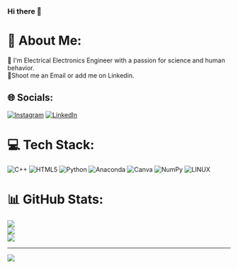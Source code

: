 ### Hi there 👋

# 💫 About Me:
🔭 I'm Electrical Electronics Engineer with a passion for science and human behavior.<br>💬Shoot me an Email or add me on Linkedin.<br>


## 🌐 Socials:
[![Instagram](https://img.shields.io/badge/Instagram-%23E4405F.svg?logo=Instagram&logoColor=white)](https://instagram.com/iremnurkurrrt) [![LinkedIn](https://img.shields.io/badge/LinkedIn-%230077B5.svg?logo=linkedin&logoColor=white)](https://www.linkedin.com/in/iremnur-kurt/) 

# 💻 Tech Stack:
![C++](https://img.shields.io/badge/c++-%2300599C.svg?style=for-the-badge&logo=c%2B%2B&logoColor=white) ![HTML5](https://img.shields.io/badge/html5-%23E34F26.svg?style=for-the-badge&logo=html5&logoColor=white) ![Python](https://img.shields.io/badge/python-3670A0?style=for-the-badge&logo=python&logoColor=ffdd54) ![Anaconda](https://img.shields.io/badge/Anaconda-%2344A833.svg?style=for-the-badge&logo=anaconda&logoColor=white) ![Canva](https://img.shields.io/badge/Canva-%2300C4CC.svg?style=for-the-badge&logo=Canva&logoColor=white) ![NumPy](https://img.shields.io/badge/numpy-%23013243.svg?style=for-the-badge&logo=numpy&logoColor=white) ![LINUX](https://img.shields.io/badge/Linux-FCC624?style=for-the-badge&logo=linux&logoColor=black)
# 📊 GitHub Stats:
![](https://github-readme-stats.vercel.app/api?username=iremnurkurt&theme=midnight-purple&hide_border=false&include_all_commits=true&count_private=true)<br/>
![](https://github-readme-streak-stats.herokuapp.com/?user=iremnurkurt&theme=midnight-purple&hide_border=false)<br/>
![](https://github-readme-stats.vercel.app/api/top-langs/?username=iremnurkurt&theme=midnight-purple&hide_border=false&include_all_commits=true&count_private=true&layout=compact)

---
[![](https://visitcount.itsvg.in/api?id=iremnurkurt&icon=0&color=0)](https://visitcount.itsvg.in)

<!-- Proudly created with GPRM ( https://gprm.itsvg.in ) -->
